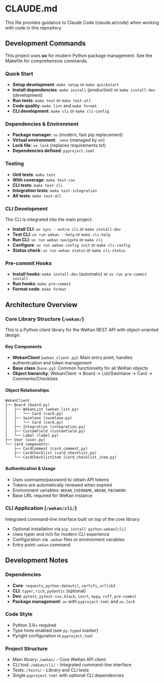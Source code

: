 # CLAUDE.md

This file provides guidance to Claude Code (claude.ai/code) when working with code in this repository.

## Development Commands

This project uses **uv** for modern Python package management. See the Makefile for comprehensive commands.

### Quick Start
- **Setup development**: `make setup` or `make quickstart`
- **Install dependencies**: `make install` (production) or `make install-dev` (development)
- **Run tests**: `make test` or `make test-all`
- **Code quality**: `make lint` and `make format`
- **CLI development**: `make cli` or `make cli-config`

### Dependencies & Environment
- **Package manager**: `uv` (modern, fast pip replacement)
- **Virtual environment**: `.venv` (managed by uv)
- **Lock file**: `uv.lock` (replaces requirements.txt)
- **Dependencies defined**: `pyproject.toml`

### Testing
- **Unit tests**: `make test`
- **With coverage**: `make test-cov`
- **CLI tests**: `make test-cli`
- **Integration tests**: `make test-integration`
- **All tests**: `make test-all`

### CLI Development
The CLI is integrated into the main project:
- **Install CLI**: `uv sync --extra cli` or `make install-dev`
- **Test CLI**: `uv run wekan --help` or `make cli-help`
- **Run CLI**: `uv run wekan navigate` or `make cli`
- **Configure**: `uv run wekan config init` or `make cli-config`
- **Status check**: `uv run wekan status` or `make cli-status`

### Pre-commit Hooks
- **Install hooks**: `make install-dev` (automatic) or `uv run pre-commit install`
- **Run hooks**: `make pre-commit`
- **Format code**: `make format`

## Architecture Overview

### Core Library Structure (`/wekan/`)
This is a Python client library for the WeKan REST API with object-oriented design:

#### Key Components
- **WekanClient** (`wekan_client.py`): Main entry point, handles authentication and token management
- **Base class** (`base.py`): Common functionality for all WeKan objects
- **Object hierarchy**: WekanClient → Board → List/Swimlane → Card → Comments/Checklists

#### Object Relationships
```
WekanClient
├── Board (board.py)
│   ├── WekanList (wekan_list.py)
│   │   └── Card (card.py)
│   ├── Swimlane (swimlane.py)
│   │   └── Card (card.py)
│   ├── Integration (integration.py)
│   ├── CustomField (customfield.py)
│   └── Label (label.py)
├── User (user.py)
└── Card components:
    ├── CardComment (card_comment.py)
    ├── CardChecklist (card_checklist.py)
    └── CardChecklistItem (card_checklist_item.py)
```

#### Authentication & Usage
- Uses username/password to obtain API tokens
- Tokens are automatically renewed when expired
- Environment variables: `WEKAN_USERNAME`, `WEKAN_PASSWORD`
- Base URL required for WeKan instance

### CLI Application (`/wekan/cli/`)
Integrated command-line interface built on top of the core library:
- Optional installation via `pip install python-wekan[cli]`
- Uses typer and rich for modern CLI experience
- Configuration via `.wekan` files or environment variables
- Entry point: `wekan` command

## Development Notes

### Dependencies
- **Core**: `requests`, `python-dateutil`, `certifi`, `urllib3`
- **CLI**: `typer`, `rich`, `pydantic` (optional)
- **Dev**: `pytest`, `pytest-cov`, `black`, `isort`, `mypy`, `ruff`, `pre-commit`
- **Package management**: `uv` with `pyproject.toml` and `uv.lock`

### Code Style
- Python 3.9+ required
- Type hints enabled (see `py.typed` marker)
- Pyright configuration in `pyproject.toml`

### Project Structure
- Main library: `/wekan/` - Core WeKan API client
- CLI tool: `/wekan/cli/` - Integrated command-line interface
- Tests: `/tests/` - Library and CLI tests
- Single `pyproject.toml` with optional CLI dependencies
